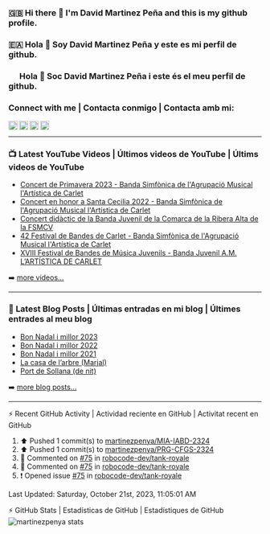 ### 🇬🇧 Hi there 👋 I'm David Martinez Peña and this is my github profile.
### 🇪🇦 Hola 👋 Soy David Martinez Peña y este es mi perfil de github.
### <img width="18" height="12" src="https://upload.wikimedia.org/wikipedia/commons/thumb/5/56/Senyera_Valenciana_simplificada_2x3.svg/1280px-Senyera_Valenciana_simplificada_2x3.svg.png" /> Hola 👋 Soc David Martinez Peña i este és el meu perfil de github.

<!--
**martinezpenya/martinezpenya** is a ✨ _special_ ✨ repository because its `README.md` (this file) appears on your GitHub profile.

Here are some ideas to get you started:

- 🔭 I’m currently working on ...
- 🌱 I’m currently learning ...
- 👯 I’m looking to collaborate on ...
- 🤔 I’m looking for help with ...
- 💬 Ask me about ...
- 📫 How to reach me: ...
- 😄 Pronouns: ...
- ⚡ Fun fact: ...
-->

### Connect with me | Contacta conmigo | Contacta amb mi:


[<img align="left" height="18px" alt="web.martinezpenya.es" src="https://img.shields.io/uptimerobot/status/m786156750-95228b3f1a1504c055475152?label=blog&style=plastic" />][website]
[<img align="left" height="18px" alt="martinezpenya | YouTube" src="https://img.shields.io/youtube/channel/views/UCSwQGd8SkZMoq_9_HHsQcyA?style=plastic&label=youtube" />][youtube]
[<img align="left" height="18px" alt="martinezpenya | Twitter" src="https://img.shields.io/twitter/follow/martinezpenya?style=plastic&label=twitter" />][twitter]
[<img align="left" height="18px" alt="martinezpenya | LinkedIn" src="https://img.shields.io/badge/LinkedIn-0077B5?style=for-the-badge&logo=linkedin&logoColor=white&style=plastic" />][linkedin]
<br />

---

### 📺 Latest YouTube Videos | Últimos videos de YouTube | Últims videos de YouTube

<!-- YOUTUBE:START -->
- [Concert de Primavera 2023 - Banda Simfònica de l&#39;Agrupació Musical l&#39;Artística de Carlet](https://www.youtube.com/watch?v=0euBFN6ua8Q)
- [Concert en honor a Santa Cecilia 2022 - Banda Simfònica de l&#39;Agrupació Musical l&#39;Artística de Carlet](https://www.youtube.com/watch?v=8A1ALfNC8pI)
- [Concert didàctic de la Banda Juvenil de la Comarca de la Ribera Alta de la FSMCV](https://www.youtube.com/watch?v=PDvusy2BoRE)
- [42 Festival de Bandes de Carlet - Banda Simfònica de l&#39;Agrupació Musical l&#39;Artística de Carlet](https://www.youtube.com/watch?v=MNxhWKuHeCE)
- [XVIII Festival de Bandes de Música Juvenils - Banda Juvenil A.M. L’ARTÍSTICA DE CARLET](https://www.youtube.com/watch?v=FXIt5ilGE84)
<!-- YOUTUBE:END -->

➡️ [more videos...][youtube]

---

### 📕 Latest Blog Posts | Últimas entradas en mi blog | Últimes entrades al meu blog
<!-- BLOG-POST-LIST:START -->
- [Bon Nadal i millor 2023](https://web.martinezpenya.es/2022/12/bon-nadal-i-millor-2023/)
- [Bon Nadal i millor 2022](https://web.martinezpenya.es/2021/12/bon-nadal-i-millor-2022/)
- [Bon Nadal i millor 2021](https://web.martinezpenya.es/2020/12/bon-nadal-i-millor-2021/)
- [La casa de l’arbre &lpar;Marjal&rpar;](https://web.martinezpenya.es/2020/07/la-casa-de-larbre-marjal/)
- [Port de Sollana &lpar;de nit&rpar;](https://web.martinezpenya.es/2020/07/port-de-sollana-de-nit/)
<!-- BLOG-POST-LIST:END -->

➡️ [more blog posts...][blog]

---


:zap: Recent GitHub Activity | Actividad reciente en GitHub | Activitat recent en GitHub
<!--START_SECTION:activity-->
<!--END_SECTION:activity-->
<!--RECENT_ACTIVITY:start-->
1. ⬆️ Pushed 1 commit(s) to [martinezpenya/MIA-IABD-2324](https://github.com/martinezpenya/MIA-IABD-2324)<br>
2. ⬆️ Pushed 1 commit(s) to [martinezpenya/PRG-CFGS-2324](https://github.com/martinezpenya/PRG-CFGS-2324)<br>
3. 💬 Commented on [#75](https://github.com/robocode-dev/tank-royale/issues/75#issuecomment-1752179503) in [robocode-dev/tank-royale](https://github.com/robocode-dev/tank-royale)<br>
4. 💬 Commented on [#75](https://github.com/robocode-dev/tank-royale/issues/75#issuecomment-1752126662) in [robocode-dev/tank-royale](https://github.com/robocode-dev/tank-royale)<br>
5. ❗️ Opened issue [#75](https://github.com/robocode-dev/tank-royale/issues/75) in [robocode-dev/tank-royale](https://github.com/robocode-dev/tank-royale)<br>
<!--RECENT_ACTIVITY:end-->
<!--RECENT_ACTIVITY:last_update-->
Last Updated: Saturday, October 21st, 2023, 11:05:01 AM
<!--RECENT_ACTIVITY:last_update_end-->

:zap: GitHub Stats | Estadísticas de GitHub | Estadístiques de GitHub
<img align="left" alt="martinezpenya stats" src="http://github-readme-stats-martinezpenya.vercel.app/api?username=martinezpenya&show_icons=true&hide_border=true&theme=dark" />

[website]: https://www.martinezpenya.es
[blog]: http://web.martinezpenya.es
[twitter]: https://twitter.com/martinezpenya
[youtube]: https://youtube.com/davidmartinezpenya
[linkedin]: https://linkedin.com/in/martinezpenya
